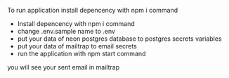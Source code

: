 <p>To run application install depencency with npm i command</p>
<ul>
<li> Install depencency with npm i command</li>
<li> change .env.sample name to .env </li>
<li> put your data of neon postgres database to postgres secrets variables</li>
<li> put your data of mailtrap to email secrets</li>
<li> run the application with npm start command</li>
</ul>
<p>you will see your sent email in mailtrap</p>